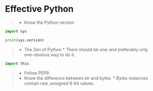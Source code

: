 # **Effective Python**

> - Know the Python version
```Python
import sys

print(sys.version)
```

> - The Zen of Python
    * There should be one-and preferably only one-obvious way to do it.
```Python
import this
```

> - Follow PEP8
> - Know the difference between str and bytes.
    * Bytes instances contain raw, unsigned 8-bit values.